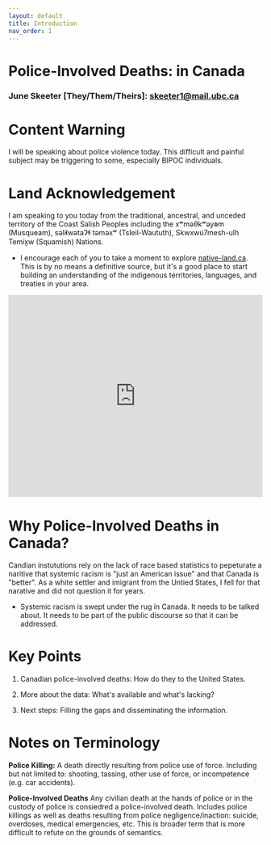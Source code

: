 ```yaml
---
layout: default
title: Introduction
nav_order: 1
---
```

# Police-Involved Deaths: in Canada

### June Skeeter [They/Them/Theirs]: skeeter1@mail.ubc.ca

# Content Warning
I will be speaking about police violence today.  This difficult and painful subject may be triggering to some, especially BIPOC individuals.

# Land Acknowledgement
I am speaking to you today from the traditional, ancestral, and unceded territory of the Coast Salish Peoples including the xʷməθkʷəy̓əm (Musqueam), səl̓ilwətaɁɬ təməxʷ (Tsleil-Waututh), Skwxwú7mesh-ulh Temíx̱w (Squamish) Nations.
* I encourage each of you to take a moment to explore [native-land.ca](https://native-land.ca/).  This is by no means a definitive source, but it's a good place to start building an understanding of the indigenous territories, languages, and treaties in your area.
<iframe src="https://native-land.ca/api/embed/embed.html?maps=territories&position=49.268264,-123.157480" style="width:100%; height:400px; border:none;"></iframe>

# Why Police-Involved Deaths in Canada?

Candian instututions rely on the lack of race based statistics to pepeturate a naritive that systemic racism is "just an American issue" and that Canada is "better".  As a white settler and imigrant from the Untied States, I fell for that narative and did not question it for years.  
* Systemic racism is swept under the rug in Canada.  It needs to be talked about.  It needs to be part of the public discourse so that it can be addressed. 

# Key Points

1) Canadian police-involved deaths: How do they to the United States.

2) More about the data: What's available and what's lacking?

3) Next steps: Filling the gaps and disseminating the information.

# Notes on Terminology

**Police Killing:** A death directly resulting from police use of force.  Including but not limited to: shooting, tassing, other use of force, or incompetence (e.g. car accidents).

**Police-Involved Deaths**  Any civilian death at the hands of police or in the custody of police is consiedred a police-involved death.  Includes police killings as well as deaths resulting from police negligence/inaction: suicide, overdoses, medical emergencies, etc.  This is broader term that is more difficult to refute on the grounds of semantics.  

